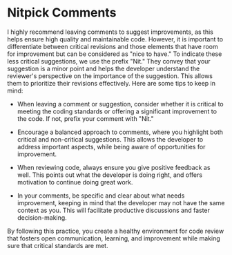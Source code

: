 # Nitpick Comments

I highly recommend leaving comments to suggest improvements, as this helps ensure high quality and maintainable code. However, it is important to differentiate between critical revisions and those elements that have room for improvement but can be considered as "nice to have." To indicate these less critical suggestions, we use the prefix "Nit." They convey that your suggestion is a minor point and helps the developer understand the reviewer's perspective on the importance of the suggestion. This allows them to prioritize their revisions effectively. Here are some tips to keep in mind:

- When leaving a comment or suggestion, consider whether it is critical to meeting the coding standards or offering a significant improvement to the code. If not, prefix your comment with "Nit."

- Encourage a balanced approach to comments, where you highlight both critical and non-critical suggestions. This allows the developer to address important aspects, while being aware of opportunities for improvement.

- When reviewing code, always ensure you give positive feedback as well. This points out what the developer is doing right, and offers motivation to continue doing great work.

- In your comments, be specific and clear about what needs improvement, keeping in mind that the developer may not have the same context as you. This will facilitate productive discussions and faster decision-making.

By following this practice, you create a healthy environment for code review that fosters open communication, learning, and improvement while making sure that critical standards are met.